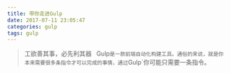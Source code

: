 ```yaml
---
title: 带你走进Gulp
date: 2017-07-11 23:05:47
categories: gulp
tags: gulp
---
```

>工欲善其事，必先利其器
`
`Gulp`是一款前端自动化构建工具。通俗的来说，就是你本来需要很多条指令才可以完成的事情，通过`Gulp`你可能只需要一条指令。
